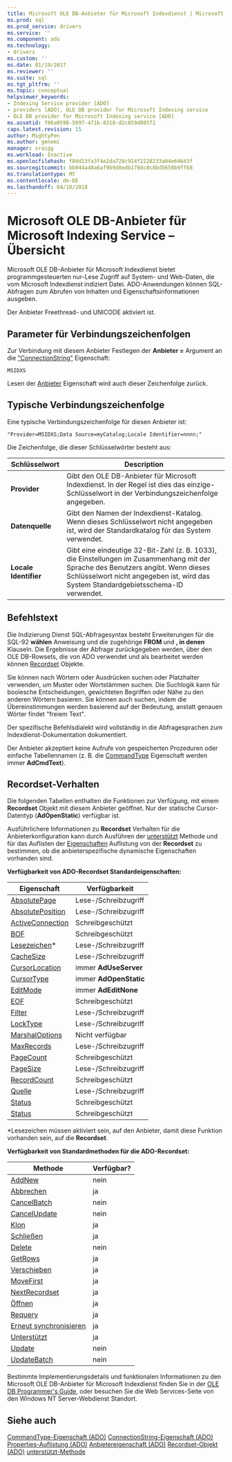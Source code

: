 ```yaml
---
title: Microsoft OLE DB-Anbieter für Microsoft Indexdienst | Microsoft Docs
ms.prod: sql
ms.prod_service: drivers
ms.service: ''
ms.component: ado
ms.technology:
- drivers
ms.custom: ''
ms.date: 01/19/2017
ms.reviewer: ''
ms.suite: sql
ms.tgt_pltfrm: ''
ms.topic: conceptual
helpviewer_keywords:
- Indexing Service provider [ADO]
- providers [ADO], OLE DB provider for Microsoft Indexing service
- OLE DB provider for Microsoft Indexing service [ADO]
ms.assetid: f86a0598-5097-471b-8318-d2c859d085f2
caps.latest.revision: 15
author: MightyPen
ms.author: genemi
manager: craigg
ms.workload: Inactive
ms.openlocfilehash: f84d13fa3f4e2da728c914f2228233a04e64643f
ms.sourcegitcommit: bb044a48a6af9b9d8edb178dc8c8bd5658b9ff68
ms.translationtype: MT
ms.contentlocale: de-DE
ms.lasthandoff: 04/18/2018
---
```

# <a name="microsoft-ole-db-provider-for-microsoft-indexing-service-overview"></a>Microsoft OLE DB-Anbieter für Microsoft Indexing Service – Übersicht
Microsoft OLE DB-Anbieter für Microsoft Indexdienst bietet programmgesteuerten nur-Lese Zugriff auf System- und Web-Daten, die vom Microsoft Indexdienst indiziert Datei. ADO-Anwendungen können SQL-Abfragen zum Abrufen von Inhalten und Eigenschaftsinformationen ausgeben.

 Der Anbieter Freethread- und UNICODE aktiviert ist.

## <a name="connection-string-parameters"></a>Parameter für Verbindungszeichenfolgen
 Zur Verbindung mit diesem Anbieter Festlegen der **Anbieter =** Argument an die ["ConnectionString"](../../../ado/reference/ado-api/connectionstring-property-ado.md) Eigenschaft:

```
MSIDXS
```

 Lesen der [Anbieter](../../../ado/reference/ado-api/provider-property-ado.md) Eigenschaft wird auch dieser Zeichenfolge zurück.

## <a name="typical-connection-string"></a>Typische Verbindungszeichenfolge
 Eine typische Verbindungszeichenfolge für diesen Anbieter ist:

```
"Provider=MSIDXS;Data Source=myCatalog;Locale Identifier=nnnn;"
```

 Die Zeichenfolge, die dieser Schlüsselwörter besteht aus:

|Schlüsselwort|Description|
|-------------|-----------------|
|**Provider**|Gibt den OLE DB-Anbieter für Microsoft Indexdienst. In der Regel ist dies das einzige-Schlüsselwort in der Verbindungszeichenfolge angegeben.|
|**Datenquelle**|Gibt den Namen der Indexdienst-Katalog. Wenn dieses Schlüsselwort nicht angegeben ist, wird der Standardkatalog für das System verwendet.|
|**Locale Identifier**|Gibt eine eindeutige 32-Bit-Zahl (z. B. 1033), die Einstellungen im Zusammenhang mit der Sprache des Benutzers angibt. Wenn dieses Schlüsselwort nicht angegeben ist, wird das System Standardgebietsschema-ID verwendet.|

## <a name="command-text"></a>Befehlstext
 Die Indizierung Dienst SQL-Abfragesyntax besteht Erweiterungen für die SQL-92 **wählen** Anweisung und die zugehörige **FROM** und **, in denen** Klauseln. Die Ergebnisse der Abfrage zurückgegeben werden, über den OLE DB-Rowsets, die von ADO verwendet und als bearbeitet werden können [Recordset](../../../ado/reference/ado-api/recordset-object-ado.md) Objekte.

 Sie können nach Wörtern oder Ausdrücken suchen oder Platzhalter verwenden, um Muster oder Wortstämmen suchen. Die Suchlogik kann für boolesche Entscheidungen, gewichteten Begriffen oder Nähe zu den anderen Wörtern basieren. Sie können auch suchen, indem die Übereinstimmungen werden basierend auf der Bedeutung, anstatt genauen Wörter findet "freiem Text".

 Der spezifische Befehlsdialekt wird vollständig in die Abfragesprachen zum Indexdienst-Dokumentation dokumentiert.

 Der Anbieter akzeptiert keine Aufrufe von gespeicherten Prozeduren oder einfache Tabellennamen (z. B. die [CommandType](../../../ado/reference/ado-api/commandtype-property-ado.md) Eigenschaft werden immer **AdCmdText**).

## <a name="recordset-behavior"></a>Recordset-Verhalten
 Die folgenden Tabellen enthalten die Funktionen zur Verfügung, mit einem **Recordset** Objekt mit diesem Anbieter geöffnet. Nur der statische Cursor-Datentyp (**AdOpenStatic**) verfügbar ist.

 Ausführlichere Informationen zu **Recordset** Verhalten für die Anbieterkonfiguration kann durch Ausführen der [unterstützt](../../../ado/reference/ado-api/supports-method.md) Methode und für das Auflisten der [Eigenschaften](../../../ado/reference/ado-api/properties-collection-ado.md) Auflistung von der **Recordset** zu bestimmen, ob die anbieterspezifische dynamische Eigenschaften vorhanden sind.

 **Verfügbarkeit von ADO-Recordset Standardeigenschaften:**

|Eigenschaft|Verfügbarkeit|
|--------------|------------------|
|[AbsolutePage](../../../ado/reference/ado-api/absolutepage-property-ado.md)|Lese-/Schreibzugriff|
|[AbsolutePosition](../../../ado/reference/ado-api/absoluteposition-property-ado.md)|Lese-/Schreibzugriff|
|[ActiveConnection](../../../ado/reference/ado-api/activeconnection-property-ado.md)|Schreibgeschützt|
|[BOF](../../../ado/reference/ado-api/bof-eof-properties-ado.md)|Schreibgeschützt|
|[Lesezeichen](../../../ado/reference/ado-api/bookmark-property-ado.md)*|Lese-/Schreibzugriff|
|[CacheSize](../../../ado/reference/ado-api/cachesize-property-ado.md)|Lese-/Schreibzugriff|
|[CursorLocation](../../../ado/reference/ado-api/cursorlocation-property-ado.md)|immer **AdUseServer**|
|[CursorType](../../../ado/reference/ado-api/cursortype-property-ado.md)|immer **AdOpenStatic**|
|[EditMode](../../../ado/reference/ado-api/editmode-property.md)|immer **AdEditNone**|
|[EOF](../../../ado/reference/ado-api/bof-eof-properties-ado.md)|Schreibgeschützt|
|[Filter](../../../ado/reference/ado-api/filter-property.md)|Lese-/Schreibzugriff|
|[LockType](../../../ado/reference/ado-api/locktype-property-ado.md)|Lese-/Schreibzugriff|
|[MarshalOptions](../../../ado/reference/ado-api/marshaloptions-property-ado.md)|Nicht verfügbar|
|[MaxRecords](../../../ado/reference/ado-api/maxrecords-property-ado.md)|Lese-/Schreibzugriff|
|[PageCount](../../../ado/reference/ado-api/pagecount-property-ado.md)|Schreibgeschützt|
|[PageSize](../../../ado/reference/ado-api/pagesize-property-ado.md)|Lese-/Schreibzugriff|
|[RecordCount](../../../ado/reference/ado-api/recordcount-property-ado.md)|Schreibgeschützt|
|[Quelle](../../../ado/reference/ado-api/source-property-ado-recordset.md)|Lese-/Schreibzugriff|
|[Status](../../../ado/reference/ado-api/state-property-ado.md)|Schreibgeschützt|
|[Status](../../../ado/reference/ado-api/status-property-ado-recordset.md)|Schreibgeschützt|

 \*Lesezeichen müssen aktiviert sein, auf den Anbieter, damit diese Funktion vorhanden sein, auf die **Recordset**.

 **Verfügbarkeit von Standardmethoden für die ADO-Recordset:**

|Methode|Verfügbar?|
|------------|----------------|
|[AddNew](../../../ado/reference/ado-api/addnew-method-ado.md)|nein|
|[Abbrechen](../../../ado/reference/ado-api/cancel-method-ado.md)|ja|
|[CancelBatch](../../../ado/reference/ado-api/cancelbatch-method-ado.md)|nein|
|[CancelUpdate](../../../ado/reference/ado-api/cancelupdate-method-ado.md)|nein|
|[Klon](../../../ado/reference/ado-api/clone-method-ado.md)|ja|
|[Schließen](../../../ado/reference/ado-api/close-method-ado.md)|ja|
|[Delete](../../../ado/reference/ado-api/delete-method-ado-recordset.md)|nein|
|[GetRows](../../../ado/reference/ado-api/getrows-method-ado.md)|ja|
|[Verschieben](../../../ado/reference/ado-api/move-method-ado.md)|ja|
|[MoveFirst](../../../ado/reference/ado-api/movefirst-movelast-movenext-and-moveprevious-methods-ado.md)|ja|
|[NextRecordset](../../../ado/reference/ado-api/nextrecordset-method-ado.md)|ja|
|[Öffnen](../../../ado/reference/ado-api/open-method-ado-recordset.md)|ja|
|[Requery](../../../ado/reference/ado-api/requery-method.md)|ja|
|[Erneut synchronisieren](../../../ado/reference/ado-api/resync-method.md)|ja|
|[Unterstützt](../../../ado/reference/ado-api/supports-method.md)|ja|
|[Update](../../../ado/reference/ado-api/update-method.md)|nein|
|[UpdateBatch](../../../ado/reference/ado-api/updatebatch-method.md)|nein|

 Bestimmte Implementierungsdetails und funktionalen Informationen zu den Microsoft OLE DB-Anbieter für Microsoft Indexdienst finden Sie in der [OLE DB Programmer's Guide](https://msdn.microsoft.com/library/windows/desktop/ms713643.aspx), oder besuchen Sie die Web Services-Seite von den Windows NT Server-Webdienst Standort.

## <a name="see-also"></a>Siehe auch
 [CommandType-Eigenschaft (ADO)](../../../ado/reference/ado-api/commandtype-property-ado.md) [ConnectionString-Eigenschaft (ADO)](../../../ado/reference/ado-api/connectionstring-property-ado.md) [Properties-Auflistung (ADO)](../../../ado/reference/ado-api/properties-collection-ado.md) [Anbietereigenschaft (ADO)](../../../ado/reference/ado-api/provider-property-ado.md) [ Recordset-Objekt (ADO)](../../../ado/reference/ado-api/recordset-object-ado.md) [unterstützt-Methode](../../../ado/reference/ado-api/supports-method.md)

